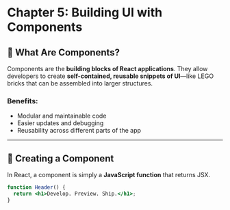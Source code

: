 # Chapter 5: Building UI with Components

## 🧱 What Are Components?

Components are the **building blocks of React applications**. They allow developers to create **self-contained, reusable snippets of UI**—like LEGO bricks that can be assembled into larger structures.

### Benefits:
- Modular and maintainable code
- Easier updates and debugging
- Reusability across different parts of the app

---

## 🧠 Creating a Component

In React, a component is simply a **JavaScript function** that returns JSX.

```jsx
function Header() {
  return <h1>Develop. Preview. Ship.</h1>;
}
